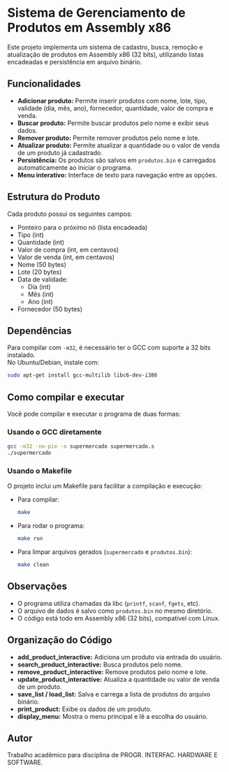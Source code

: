 # Sistema de Gerenciamento de Produtos em Assembly x86

Este projeto implementa um sistema de cadastro, busca, remoção e atualização de produtos em Assembly x86 (32 bits), utilizando listas encadeadas e persistência em arquivo binário.

## Funcionalidades

- **Adicionar produto:** Permite inserir produtos com nome, lote, tipo, validade (dia, mês, ano), fornecedor, quantidade, valor de compra e venda.
- **Buscar produto:** Permite buscar produtos pelo nome e exibir seus dados.
- **Remover produto:** Permite remover produtos pelo nome e lote.
- **Atualizar produto:** Permite atualizar a quantidade ou o valor de venda de um produto já cadastrado.
- **Persistência:** Os produtos são salvos em `produtos.bin` e carregados automaticamente ao iniciar o programa.
- **Menu interativo:** Interface de texto para navegação entre as opções.

## Estrutura do Produto

Cada produto possui os seguintes campos:
- Ponteiro para o próximo nó (lista encadeada)
- Tipo (int)
- Quantidade (int)
- Valor de compra (int, em centavos)
- Valor de venda (int, em centavos)
- Nome (50 bytes)
- Lote (20 bytes)
- Data de validade:  
  - Dia (int)
  - Mês (int)
  - Ano (int)
- Fornecedor (50 bytes)

## Dependências

Para compilar com `-m32`, é necessário ter o GCC com suporte a 32 bits instalado.  
No Ubuntu/Debian, instale com:

```sh
sudo apt-get install gcc-multilib libc6-dev-i386
```

## Como compilar e executar

Você pode compilar e executar o programa de duas formas:

### Usando o GCC diretamente

```sh
gcc -m32 -no-pie -o supermercado supermercado.s
./supermercado
```

### Usando o Makefile

O projeto inclui um Makefile para facilitar a compilação e execução:

- Para compilar:  
  ```sh
  make
  ```
- Para rodar o programa:  
  ```sh
  make run
  ```
- Para limpar arquivos gerados (`supermercado` e `produtos.bin`):  
  ```sh
  make clean
  ```

## Observações

- O programa utiliza chamadas da libc (`printf`, `scanf`, `fgets`, etc).
- O arquivo de dados é salvo como `produtos.bin` no mesmo diretório.
- O código está todo em Assembly x86 (32 bits), compatível com Linux.

## Organização do Código

- **add_product_interactive:** Adiciona um produto via entrada do usuário.
- **search_product_interactive:** Busca produtos pelo nome.
- **remove_product_interactive:** Remove produtos pelo nome e lote.
- **update_product_interactive:** Atualiza a quantidade ou valor de venda de um produto.
- **save_list / load_list:** Salva e carrega a lista de produtos do arquivo binário.
- **print_product:** Exibe os dados de um produto.
- **display_menu:** Mostra o menu principal e lê a escolha do usuário.

## Autor

Trabalho acadêmico para disciplina de PROGR. INTERFAC. HARDWARE E SOFTWARE.
